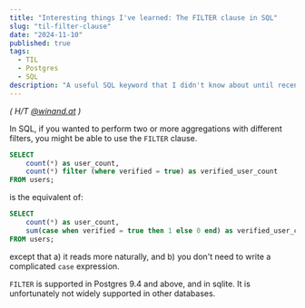```yaml
---
title: "Interesting things I've learned: The FILTER clause in SQL"
slug: "til-filter-clause"
date: "2024-11-10"
published: true
tags:
  - TIL
  - Postgres
  - SQL
description: "A useful SQL keyword that I didn't know about until recently."
---
```


_( H/T [@winand.at](https://bsky.app/profile/winand.at/post/3lagizjuo4e2y) )_

In SQL, if you wanted to perform two or more aggregations with different filters, you might be able to use the `FILTER` clause.

```sql
SELECT 
    count(*) as user_count,
    count(*) filter (where verified = true) as verified_user_count
FROM users;
```

is the equivalent of:

```sql
SELECT 
    count(*) as user_count,
    sum(case when verified = true then 1 else 0 end) as verified_user_count
FROM users;
```

except that a) it reads more naturally, and b) you don't need to write a complicated `case` expression.

`FILTER` is supported in Postgres 9.4 and above, and in sqlite. It is unfortunately not widely supported in other databases.